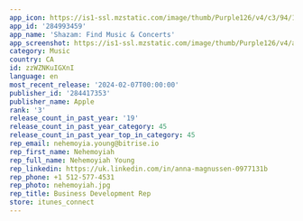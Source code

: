 ```yaml
---
app_icon: https://is1-ssl.mzstatic.com/image/thumb/Purple126/v4/c3/94/14/c39414d5-840d-0efd-791d-fa4e70887857/AppIcon-0-0-1x_U007emarketing-0-7-0-85-220.png/1024x1024bb.png
app_id: '284993459'
app_name: 'Shazam: Find Music & Concerts'
app_screenshot: https://is1-ssl.mzstatic.com/image/thumb/Purple126/v4/ad/7c/16/ad7c16b2-7753-b8cd-d1cd-1a10c1d6c3ce/c7d8a047-07ab-446a-a512-d56975dc117e_en-US_1.First_Screen_copy.png/1242x2688bb.png
category: Music
country: CA
id: zzWZNKuIGXnI
language: en
most_recent_release: '2024-02-07T00:00:00'
publisher_id: '284417353'
publisher_name: Apple
rank: '3'
release_count_in_past_year: '19'
release_count_in_past_year_category: 45
release_count_in_past_year_top_in_category: 45
rep_email: nehemoyia.young@bitrise.io
rep_first_name: Nehemoyiah
rep_full_name: Nehemoyiah Young
rep_linkedin: https://uk.linkedin.com/in/anna-magnussen-0977131b
rep_phone: +1 512-577-4531
rep_photo: nehemoyiah.jpg
rep_title: Business Development Rep
store: itunes_connect
---
```

